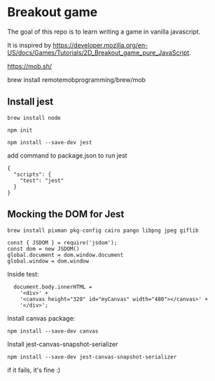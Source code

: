 # Breakout game

The goal of this repo is to learn writing a game in vanilla javascript. 

It is inspired by https://developer.mozilla.org/en-US/docs/Games/Tutorials/2D_Breakout_game_pure_JavaScript.

https://mob.sh/

brew install remotemobprogramming/brew/mob


## Install jest

```
brew install node

npm init

npm install --save-dev jest
```

add command to package.json to run jest


```
{
  "scripts": {
    "test": "jest"
  }
}
```

## Mocking the DOM for Jest

```
brew install pixman pkg-config cairo pango libpng jpeg giflib
```

```
const { JSDOM } = require('jsdom');
const dom = new JSDOM()
global.document = dom.window.document
global.window = dom.window
```

Inside test:

```
  document.body.innerHTML =
    '<div>' +
    '<canvas height="320" id="myCanvas" width="480"></canvas>' +
    '</div>';
```

Install canvas package:

```
npm install --save-dev canvas
```

Install jest-canvas-snapshot-serializer

```
npm install --save-dev jest-canvas-snapshot-serializer
```

if it fails, it's fine :)